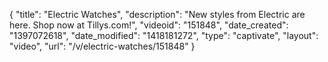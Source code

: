 {
    "title": "Electric Watches",
    "description": "New styles from Electric are here. Shop now at Tillys.com!",
    "videoid": "151848",
    "date_created": "1397072618",
    "date_modified": "1418181272",
    "type": "captivate",
    "layout": "video",
    "url": "\/v\/electric-watches\/151848"
}